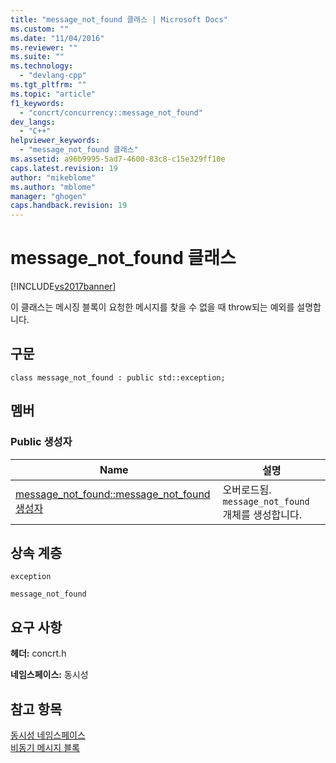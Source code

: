 ```yaml
---
title: "message_not_found 클래스 | Microsoft Docs"
ms.custom: ""
ms.date: "11/04/2016"
ms.reviewer: ""
ms.suite: ""
ms.technology: 
  - "devlang-cpp"
ms.tgt_pltfrm: ""
ms.topic: "article"
f1_keywords: 
  - "concrt/concurrency::message_not_found"
dev_langs: 
  - "C++"
helpviewer_keywords: 
  - "message_not_found 클래스"
ms.assetid: a96b9995-5ad7-4600-83c8-c15e329ff10e
caps.latest.revision: 19
author: "mikeblome"
ms.author: "mblome"
manager: "ghogen"
caps.handback.revision: 19
---
```

# message_not_found 클래스
[!INCLUDE[vs2017banner](../../../assembler/inline/includes/vs2017banner.md)]

이 클래스는 메시징 블록이 요청한 메시지를 찾을 수 없을 때 throw되는 예외를 설명합니다.  
  
## 구문  
  
```  
class message_not_found : public std::exception;  
```  
  
## 멤버  
  
### Public 생성자  
  
|Name|설명|  
|----------|--------|  
|[message\_not\_found::message\_not\_found 생성자](../Topic/message_not_found::message_not_found%20Constructor.md)|오버로드됨.  `message_not_found` 개체를 생성합니다.|  
  
## 상속 계층  
 `exception`  
  
 `message_not_found`  
  
## 요구 사항  
 **헤더:** concrt.h  
  
 **네임스페이스:** 동시성  
  
## 참고 항목  
 [동시성 네임스페이스](../../../parallel/concrt/reference/concurrency-namespace.md)   
 [비동기 메시지 블록](../../../parallel/concrt/asynchronous-message-blocks.md)